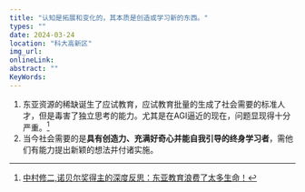 ```yaml
---
title: "认知是拓展和变化的，其本质是创造或学习新的东西。"
types: ""
date: 2024-03-24
location: "科大高新区"
img_url: 
onlineLink: 
abstract: ""
KeyWords:
---
```


1. 东亚资源的稀缺诞生了应试教育，应试教育批量的生成了社会需要的标准人才，但是毒害了独立思考的能力。尤其是在AGI逼近的现在，问题显现得十分严重。[^1]
2. 当今社会需要的是**具有创造力、充满好奇心并能自我引导的终身学习者**，需他们有能力提出新颖的想法并付诸实施。

[^1]: [中村修二,诺贝尔奖得主的深度反思：东亚教育浪费了太多生命！](https://twitter.com/crypto_chanshi/status/1712454728641372377)